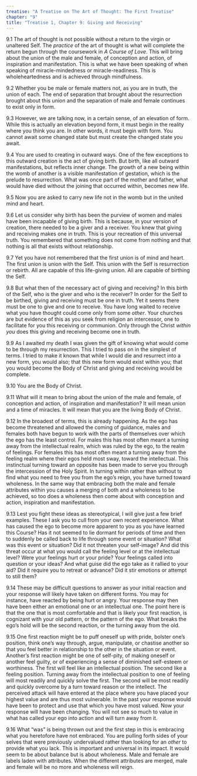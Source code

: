 ```yaml
---
treatise: "A Treatise on The Art of Thought: The First Treatise"
chapter: "9"
title: "Treatise 1, Chapter 9: Giving and Receiving"
---
```


9.1 The art of thought is not possible without a return to the virgin or
unaltered Self. The *practice* of the art of thought is what will complete
the return begun through the coursework in *A Course of Love*. This will
bring about the union of the male and female, of conception and action,
of inspiration and manifestation. This is what we have been speaking of
when speaking of miracle-mindedness or miracle-readiness. This is
wholeheartedness and is achieved through mindfulness. 

9.2 Whether you be male or female matters not, as you are in truth, the
union of each. The end of separation that brought about the resurrection
brought about this union and the separation of male and female continues
to exist only in form. 

9.3 However, we are talking now, in a certain sense, of an elevation of
form. While this is actually an elevation beyond form, it must begin in
the reality where you think you are. In other words, it must begin with
form. You cannot await some changed state but must create the changed
state you await. 

9.4 You are used to creating in outward ways. One of the few exceptions
to this outward creation is the act of giving birth. But birth, like all
outward manifestations, but reflects inner change. The growth of a new
being within the womb of another is a visible manifestation of
gestation, which is the prelude to resurrection. What was once part of
the mother and father, what would have died without the joining that
occurred within, becomes new life.

9.5 Now you are asked to carry new life not in the womb but in the
united mind and heart. 

9.6 Let us consider why birth has been the purview of women and males
have been incapable of giving birth. This is because, in your version of
creation, there needed to be a giver and a receiver. You knew that
giving and receiving makes one in truth. This is your recreation of this
universal truth. You remembered that something does not come from
nothing and that nothing is all that exists without relationship. 

9.7 Yet you have not remembered that the first union is of mind and
heart. The first union is union with the Self. This union with the Self
is resurrection or rebirth. All are capable of this life-giving union.
All are capable of birthing the Self. 

9.8 But what then of the necessary act of giving and receiving? In this
birth of the Self, who is the giver and who is the receiver? In order
for the Self to be birthed, giving and receiving must be one in truth.
Yet it seems there must be one to give and one to receive. You have long
waited to receive what you have thought could come only from some *other*.
Your churches are but evidence of this as you seek from religion an
intercessor, one to facilitate for you this receiving or communion. Only
through the Christ *within you* does this giving and receiving become one
in truth. 

9.9 As I awaited my death I was given the gift of knowing what would
come to be through my resurrection. This I tried to pass on in the
simplest of terms. I tried to make it known that while I would die and
resurrect into a new form, you would also; that this new form would
exist within you; that you would become the Body of Christ and giving
and receiving would be complete. 

9.10 You are the Body of Christ. 

9.11 What will it mean to bring about the union of the male and female,
of conception and action, of inspiration and manifestation? It will mean
union and a time of miracles. It will mean that you are the living Body
of Christ. 

9.12 In the broadest of terms, this is already happening. As the ego has
become threatened and allowed the coming of guidance, males and females
both have begun to work with the parts of themselves over which the ego
has the least control. For males this has most often meant a turning
away from the intellectual realm, which was ruled by the ego, to the
realm of feelings. For females this has most often meant a turning away
from the feeling realm where their egos held most sway, toward the
intellectual.  This instinctual turning toward an opposite has been made
to serve you through the intercession of the Holy Spirit. In turning
within rather than without to find what you need to free you from the
ego’s reign, you have turned toward wholeness. In the same way that
embracing both the male and female attributes within you causes a
merging of both and a wholeness to be achieved, so too does a wholeness
then come about with conception and action, inspiration and
manifestation. 

9.13 Lest you fight these ideas as stereotypical, I will give just a few
brief examples.  These I ask you to cull from your own recent
experience. What has caused the ego to become more apparent to you as
you have learned this Course?  Has it not seemed to lie dormant for
periods of time and then to suddenly be called back to life through some
event or situation? What was this event or situation? Did it not
threaten your self-image? And did this threat occur at what you would
call the feeling level or at the intellectual level? Were your feelings
hurt or your pride? Your feelings called into question or your ideas?
And what guise did the ego take as it rallied to your aid? Did it
require you to retreat or advance? Did it stir emotions or attempt to
still them? 

9.14 These may be difficult questions to answer as your initial reaction
and your response will likely have taken on different forms. You may for
instance, have reacted by being hurt or angry. Your response may then
have been either an emotional one or an intellectual one. The point here
is that the one that is most comfortable and that is likely your first
reaction, is cognizant with your old pattern, or the pattern of the ego.
What breaks the ego’s hold will be the second reaction, or the turning
away from the old. 

9.15 One first reaction might be to puff oneself up with pride, bolster
one’s position, think one’s way through, argue, manipulate, or chastise
another so that you feel better in relationship to the other in the
situation or event. Another’s first reaction might be one of self-pity,
of making oneself or another feel guilty, or of experiencing a sense of
diminished self-esteem or worthiness. The first will feel like an
intellectual position. The second like a feeling position.  Turning away
from the intellectual position to one of feeling will most readily and
quickly solve the first. The second will be most readily and quickly
overcome by a turn toward reason or the intellect. The perceived attack
will have entered at the place where you have placed your highest value
and are thus most vulnerable.  In the past your response would have been
to protect and use that which you have most valued. Now your response
will have been changing. You will not see so much to value in what has
called your ego into action and will turn away from it.

9.16 What “was” is being thrown out and the first step in this is
embracing what you heretofore have not embraced. You are pulling forth
sides of your selves that were previously undervalued rather than
looking for an *other* to provide what you lack. This is important and
universal in its impact. It would seem to be about balance but is about
wholeness. Male and female are labels laden with attributes. When the
different attributes are merged, male and female will be no more and
wholeness will reign.

